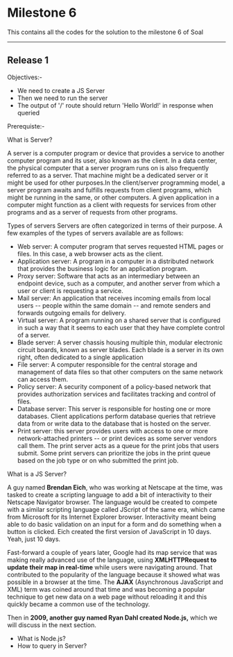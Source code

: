 # Milestone 6
This contains all the codes for the solution to the milestone 6 of Soal
******
## Release 1 

Objectives:-
- We need to create a JS Server
- Then we need to run the server
- The output of '/' route should return 'Hello World!' in response when queried

Prerequiste:-

What is Server?

A server is a computer program or device that provides a service to another computer program and its user, also known as the client.
In a data center, the physical computer that a server program runs on is also frequently referred to as a server. That machine might be a dedicated server or it might be used   for other purposes.In the client/server programming model, a server program awaits and fulfills requests from client programs, which might be running in the same, or other computers. A given application in a computer might function as a client with requests for services from other programs and as a server of requests from other programs.

Types of servers
Servers are often categorized in terms of their purpose. A few examples of the types of servers available are as follows:

- Web server: A computer program that serves requested HTML pages or files. In this case, a web browser acts as the client.
- Application server: A program in a computer in a distributed network that provides the business logic for an application program.
- Proxy server: Software that acts as an intermediary between an endpoint device, such as a computer, and another server from which a user or client is requesting a service.
- Mail server: An application that receives incoming emails from local users -- people within the same domain -- and remote senders and forwards outgoing emails for delivery.
- Virtual server: A program running on a shared server that is configured in such a way that it seems to each user that they have complete control of a server.
- Blade server: A server chassis housing multiple thin, modular electronic circuit boards, known as server blades. Each blade is a server in its own right, often dedicated to a single application
- File server: A computer responsible for the central storage and management of data files so that other computers on the same network can access them.
- Policy server: A security component of a policy-based network that provides authorization services and facilitates tracking and control of files. 
- Database server: This server is responsible for hosting one or more databases. Client applications perform database queries that retrieve data from or write data to the database that is hosted on the server.
- Print server: this server provides users with access to one or more network-attached printers -- or print devices as some server vendors call them. The print server acts as a queue for the print jobs that users submit. Some print servers can prioritize the jobs in the print queue based on the job type or on who submitted the print job.

  
What is a JS Server?

A guy named **Brendan Eich**, who was working at Netscape at the time, was tasked to create a scripting language to add a bit of interactivity to their Netscape Navigator browser. The language would be created to compete with a similar scripting language called JScript of the same era, which came from Microsoft for its Internet Explorer browser. Interactivity meant being able to do basic validation on an input for a form and do something when a button is clicked. Eich created the first version of JavaScript in 10 days. Yeah, just 10 days.

Fast-forward a couple of years later, Google had its map service that was making really advanced use of the language, using **XMLHTTPRequest to update their map in real-time** while users were navigating around. That contributed to the popularity of the language because it showed what was possible in a browser at the time. The **AJAX** (Asynchronous JavaScript and XML) term was coined around that time and was becoming a popular technique to get new data on a web page without reloading it and this quickly became a common use of the technology.

Then in **2009, another guy named Ryan Dahl created Node.js,** which we will discuss in the next section.

- What is Node.js?
- How to query in Server?


